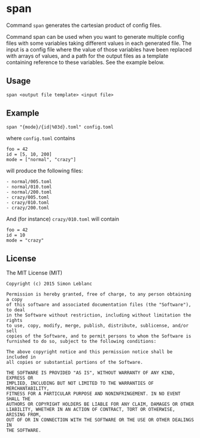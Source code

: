 # span

Command `span` generates the cartesian product of config files.

Command span can be used when you want to generate multiple config files
with some variables taking different values in each generated file.
The input is a config file where the value of those variables have been
replaced with arrays of values, and a path for the output files as a
template containing reference to these variables. See the example below.

## Usage

	span <output file template> <input file>

## Example

	span "{mode}/{id|%03d}.toml" config.toml

where `config.toml` contains

	foo = 42
	id = [5, 10, 200]
	mode = ["normal", "crazy"]

will produce the following files:

	- normal/005.toml
	- normal/010.toml
	- normal/200.toml
	- crazy/005.toml
	- crazy/010.toml
	- crazy/200.toml

And (for instance) `crazy/010.toml` will contain

	foo = 42
	id = 10
	mode = "crazy"

## License

The MIT License (MIT)

	Copyright (c) 2015 Simon Leblanc
	
	Permission is hereby granted, free of charge, to any person obtaining a copy
	of this software and associated documentation files (the "Software"), to deal
	in the Software without restriction, including without limitation the rights
	to use, copy, modify, merge, publish, distribute, sublicense, and/or sell
	copies of the Software, and to permit persons to whom the Software is
	furnished to do so, subject to the following conditions:
	
	The above copyright notice and this permission notice shall be included in
	all copies or substantial portions of the Software.
	
	THE SOFTWARE IS PROVIDED "AS IS", WITHOUT WARRANTY OF ANY KIND, EXPRESS OR
	IMPLIED, INCLUDING BUT NOT LIMITED TO THE WARRANTIES OF MERCHANTABILITY,
	FITNESS FOR A PARTICULAR PURPOSE AND NONINFRINGEMENT. IN NO EVENT SHALL THE
	AUTHORS OR COPYRIGHT HOLDERS BE LIABLE FOR ANY CLAIM, DAMAGES OR OTHER
	LIABILITY, WHETHER IN AN ACTION OF CONTRACT, TORT OR OTHERWISE, ARISING FROM,
	OUT OF OR IN CONNECTION WITH THE SOFTWARE OR THE USE OR OTHER DEALINGS IN
	THE SOFTWARE.
